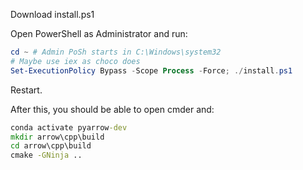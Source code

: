 Download install.ps1

Open PowerShell as Administrator and run:

```powershell
cd ~ # Admin PoSh starts in C:\Windows\system32
# Maybe use iex as choco does
Set-ExecutionPolicy Bypass -Scope Process -Force; ./install.ps1
```

Restart.

After this, you should be able to open cmder and:

```cmd
conda activate pyarrow-dev
mkdir arrow\cpp\build
cd arrow\cpp\build
cmake -GNinja ..
```

